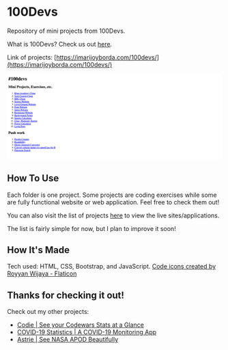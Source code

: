 # 100Devs

Repository of mini projects from 100Devs. 

What is 100Devs? Check us out [here](https://leonnoel.com/blog/100devs/).

Link of projects: [https://imarijoyborda.com/100devs/](https://imarijoyborda.com/100devs/)

![Screenshot of Site - 1](readme-1.png)

## How To Use
Each folder is one project. Some projects are coding exercises while some are fully functional website or web application. Feel free to check them out!

You can also visit the list of projects [here](https://imarijoyborda.com/100devs/) to view the live sites/applications.

The list is fairly simple for now, but I plan to improve it soon!

## How It's Made
Tech used: HTML, CSS, Bootstrap, and JavaScript. <a href="https://www.flaticon.com/free-icons/code" title="code icons">Code icons created by Royyan Wijaya - Flaticon</a>

## Thanks for checking it out!
Check out my other projects:
* [Codie | See your Codewars Stats at a Glance](https://github.com/ijborda/codie)
* [COVID-19 Statistics | A COVID-19 Monitoring App](https://github.com/ijborda/covid19-statistics)
* [Astrie | See NASA APOD Beautifully](https://github.com/ijborda/astrie)